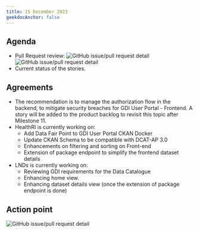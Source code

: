 ```yaml
---
title: 15 December 2023
geekdocAnchor: false
---
```

<!--
SPDX-FileCopyrightText: 2024 PNED G.I.E.

SPDX-License-Identifier: CC-BY-4.0
-->

## Agenda
* Pull Request review:
    ![GitHub issue/pull request detail](https://img.shields.io/github/pulls/detail/state/GenomicDataInfrastructure/gdi-userportal-frontend/15?label=Extend%20frond%20end%20with%20keycloak%20authentication)
    ![GitHub issue/pull request detail](https://img.shields.io/github/pulls/detail/state/GenomicDataInfrastructure/gdi-userportal-ckan-docker/17?label=Replace%20ckanext-keycloak%20by%20ckanext-oidc-pkce)
* Current status of the stories.

## Agreements
* The recommendation is to manage the authorization flow in the backend, to mitigate security breaches for GDI User Portal - Frontend. A story will be added to the product backlog to revisit this topic after Milestone 11.
* HealthRI is currently working on:
    * Add Data Fair Point to GDI User Portal CKAN Docker
    * Update CKAN Schema to be compatible with DCAT-AP 3.0
    * Enhancements on filtering and sorting on Front-end
    * Extension of package endpoint to simplify the frontend dataset details
* LNDs is currently working on:
    * Reviewing GDI requirements for the Data Catalogue
    * Enhancing home view.
    * Enhancing dataset details view (once the extension of package endpoint is done)

## Action point
![GitHub issue/pull request detail](https://img.shields.io/github/issues/detail/state/GenomicDataInfrastructure/gdi-userportal-frontend/16?label=Move%20authorisation%20flow%20to%20a%20backend)
